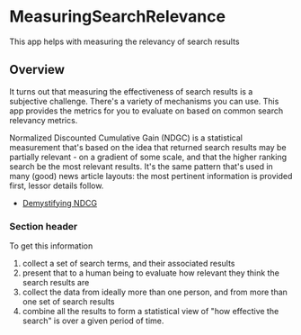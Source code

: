 # MeasuringSearchRelevance

This app helps with measuring the relevancy of search results

## Overview

It turns out that measuring the effectiveness of search results is a subjective challenge. 
There's a variety of mechanisms you can use. 
This app provides the metrics for you to evaluate on based on common search relevancy metrics.

Normalized Discounted Cumulative Gain (NDGC) is a statistical measurement that's based on the idea that returned search results may be partially relevant - on a gradient of some scale, and that the higher ranking search be the most relevant results. 
It's the same pattern that's used in many (good) news article layouts: the most pertinent information is provided first, lessor details follow.

- [Demystifying NDCG](https://towardsdatascience.com/demystifying-ndcg-bee3be58cfe0#:~:text=NDCG%20(normalized%20discounted%20cumulative%20gain,are%20lower%20in%20the%20ranking.))

### Section header

To get this information

1. collect a set of search terms, and their associated results
2. present that to a human being to evaluate how relevant they think the search results are
3. collect the data from ideally more than one person, and from more than one set of search results
4. combine all the results to form a statistical view of "how effective the search" is over a given period of time.



